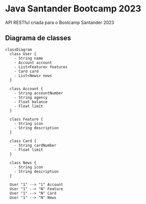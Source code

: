 # Java Santander Bootcamp 2023
API RESTful criada para o Bootcamp Santander 2023

## Diagrama de classes
``` mermaid
classDiagram
  class User {
    - String name
    - Account account
    - List<Feature> features
    - Card card
    - List<News> news
  }

  class Account {
    - String accountNumber
    - String agency
    - Float balance
    - Float limit
  }

  class Feature {
    - String icon
    - String description
  }

  class Card {
    - String cardNumber
    - Float limit
  }

  class News {
    - String icon
    - String description
  }

  User "1" --> "1" Account
  User "1" --> "N" Feature
  User "1" --> "N" Card
  User "1" --> "N" News
```
